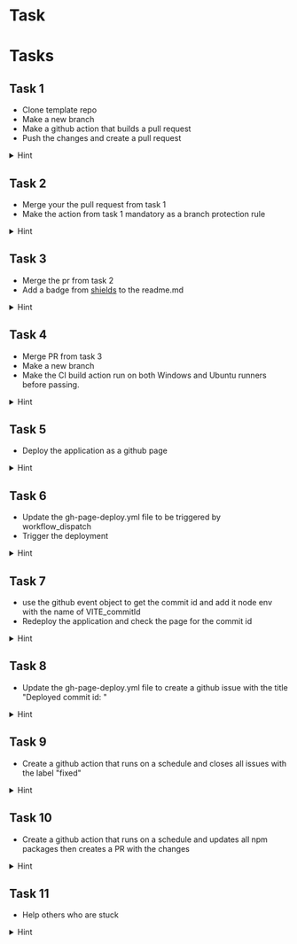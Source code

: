 # Task

# Tasks

## Task 1

- Clone template repo
- Make a new branch
- Make a github action that builds a pull request
- Push the changes and create a pull request

<details>
    <summary>Hint</summary>
Gh action support multiple triggers, one of them is `pull_request` which is triggered when a PR is created or updated.
When running a gh action usually you want to checkout the code, as this is not done by default you need to add a step to do this.
In this project your need to run `npm install` and `npm run build` to build the project.

The below code needs to be added to the file in .github/workflows/ci.yml

```yaml
name: CI # Name of the workflow

on:
  pull_request: #Runs when pull request is created or updated

jobs:
  build:
    name: Build # Name of your job
    runs-on: ubuntu-latest # What OS to run on, usually windows-latest or ubuntu-latest

    steps:
      - name: Checkout code #When the github action starts its an empty container, so to interact with your codebase you need to checkout the repo first
        uses: actions/checkout@v2

      - name: Build # This step will install npm dependencies and build the project
        shell: bash
        run: |
          npm install
          npm run build

```
</details>

## Task 2

- Merge your the pull request from task 1
- Make the action from task 1 mandatory as a branch protection rule

<details>
    <summary>Hint</summary>
To make the action mandatory you need to add a branch protection rule.
1. Go to github settings in the web browser
2. Navigate to rules and then rulesets
3. Click new branch ruleset
4. Give it a name (I usually call it main)
5. Set enforcement status to active
6. Click add target and select include default branch (main)
7. Scroll down and check `Require status checks to pass`
8. Click add checks
9. Write the name of the job in your ci.yml workflow (Build)
10. Click create

Now you can make a pull request to check if its working
The `merge` button on the pull request will be greyed out until the action completes
</details>

## Task 3

- Merge the pr from task 2
- Add a badge from [shields](https://shields.io) to the readme.md

<details>
    <summary>Hint</summary>

To add a badge to the readme you need to add a markdown snippet.
The snippet should look something like this:
1. Remove the `\`
2. Change github username to your username
3. Change repo name to your repo name
4. Add workflow name (ci.yml)
\![GitHub Workflow Status (with event)](https://img.shields.io/github/actions/workflow/status/<Github username>/<repo name>/<Workflow name>?label=Build)


The badge will probably say build failed but that is because the badge is for the main branch where the action has failed
</details>

## Task 4 

- Merge PR from task 3
- Make a new branch
- Make the CI build action run on both Windows and Ubuntu runners before passing.

<details>
    <summary>Hint</summary>

To run the action on both Windows and Ubuntu you need to add a matrix to the action.
The matrix configuration should look something like this:
```yaml
name: CI

on:
  pull_request:

jobs:
  build:
    strategy:
      matrix:
        os: [ubuntu-latest, windows-latest]
    name: Build
    runs-on: ${{matrix.os}}

    steps:
      - name: Checkout code
        uses: actions/checkout@v2

      - name: Build
        shell: bash
        run: |
          npm install
          npm run build
```
You can then use the `matrix.os` variable to run different commands based on the OS.

If everything is working you should see two CI / Build runs on your pull request
</details>


## Task 5 

- Deploy the application as a github page

<details>
    <summary>Hint</summary>

Look at the gh-page-deploy.yml file in the .github/workflows folder
This file is a template for deploying a static site to github pages.
You need to change the `run` step to build your project and then deploy it to the gh-pages branch.

```yaml
      - name: Deploy
        run: |
          npm install
          npm run build
```
</details>

## Task 6 

- Update the gh-page-deploy.yml file to be triggered by workflow_dispatch
- Trigger the deployment

<details>
    <summary>Hint</summary>
    ```yaml
    on:
        workflow_dispatch:
    ```
</details>

## Task 7 

- use the github event object to get the commit id and add it node env with the name of VITE_commitId
- Redeploy the application and check the page for the commit id

<details>
    <summary>Hint</summary>

Look at the gh-page-deploy.yml file in the .github/workflows folder
This file is a template for deploying a static site to github pages.
You need to change the `run` step to build your project and then deploy it to the gh-pages branch.

```yaml
      - name: Deploy
        run: |
          npm install
          npm run build
          echo "VITE_commitId=${{github.sha}}" >> .env
```
</details>


## Task 8

- Update the gh-page-deploy.yml file to create a github issue with the title "Deployed commit id: <commit id>" 

<details>
    <summary>Hint</summary>
You are a pro, no more hints for you.
</details>

## Task 9 

- Create a github action that runs on a schedule and closes all issues with the label "fixed"

<details>
    <summary>Hint</summary>
You are a pro, no more hints for you.
</details>

## Task 10 

- Create a github action that runs on a schedule and updates all npm packages then creates a PR with the changes

<details>
    <summary>Hint</summary>
You are a pro, no more hints for you.
</details>

## Task 11

- Help others who are stuck

<details>
    <summary>Hint</summary>
Really dude?
</details>



